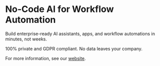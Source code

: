 # No-Code AI for Workflow Automation

Build enterprise-ready AI assistants, apps, and workflow automations in minutes, not weeks.
 
100% private and GDPR compliant. No data leaves your company.

For more information, see our [website](https://getzenai.com/).

